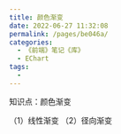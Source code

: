 ```yaml
---
title: 颜色渐变
date: 2022-06-27 11:32:08
permalink: /pages/be046a/
categories:
  - 《前端》笔记《库》
  - EChart
tags:
  - 
---
```

知识点：颜色渐变

（1）线性渐变
（2）径向渐变

<!DOCTYPE html>
<html lang="en">

<head>
  <meta charset="UTF-8">
  <meta name="viewport" content="width=device-width, initial-scale=1.0">
  <meta http-equiv="X-UA-Compatible" content="ie=edge">
  <title>Document</title>
  <script src="lib/echarts.min.js"></script>
</head>

<body>
  <div style="width: 600px;height:400px"></div>
  <script>
    var mCharts = echarts.init(document.querySelector("div"))
    var xDataArr = ['张三', '李四', '王五', '闰土', '小明', '茅台', '二妞', '大强']
    var yDataArr = [88, 92, 63, 77, 94, 80, 72, 86]
    var option = {
      xAxis: {
        type: 'category',
        data: xDataArr
      },
      yAxis: {
        type: 'value'
      },
      series: [
        {
          type: 'bar',
          data: yDataArr,
          itemStyle: {

            // color: {
            //   type: 'linear', // 线性渐变
            //   x: 0,
            //   y: 0,
            //   x2: 0,
            //   y2: 1,
            //   colorStops:[
            //     {
            //       offset: 0, color: 'red' // 0% 处的颜色为红色
            //     },
            //     {
            //       offset: 1, color: 'blue' // 100% 处的颜色为蓝
            //     }
            //   ]
            // }

            color: {
              type: 'radial', // 径向渐变
              x: 0.5,  // 半径
              y: 0.5,
              r: 0.5,
              colorStops: [
                {
                  offset: 0, color: 'red' // 0% 处的颜色为红色
                },
                {
                  offset: 1, color: 'blue' // 100% 处的颜色为蓝
                }
              ]
            }

          }
        }
      ]
    }
    mCharts.setOption(option)
  </script>
</body>

</html>